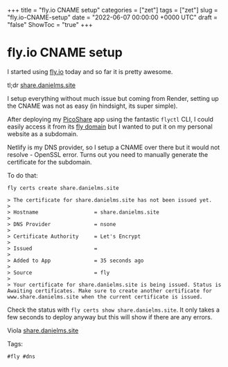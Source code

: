 +++
title = "fly.io CNAME setup"
categories = ["zet"]
tags = ["zet"]
slug = "fly.io-CNAME-setup"
date = "2022-06-07 00:00:00 +0000 UTC"
draft = "false"
ShowToc = "true"
+++

# fly.io CNAME setup

I started using [fly.io](https://fly.io) today and so far it is pretty 
awesome.

tl;dr [share.danielms.site](https://share.danielms.site)

I setup everything without much issue but coming from Render, setting up
the CNAME was not as easy (in hindsight, its super simple).

After deploying my [PicoShare](https://github.com/mtlynch/picoshare) app
using the fantastic `flyctl` CLI, I could easily access it from its [fly
domain](https://picoshare-danielms.fly.dev) but I wanted to put it on my
personal website as a subdomain.

Netlify is my DNS provider, so I setup a CNAME over there but it would
not resolve - OpenSSL error. Turns out you need to manually generate 
the certificate for the subdomain. 

To do that:

```
fly certs create share.danielms.site

> The certificate for share.danielms.site has not been issued yet.
> 
> Hostname                  = share.danielms.site
> 
> DNS Provider              = nsone
> 
> Certificate Authority     = Let's Encrypt
> 
> Issued                    =
> 
> Added to App              = 35 seconds ago
> 
> Source                    = fly
> 
> Your certificate for share.danielms.site is being issued. Status is Awaiting certificates. Make sure to create another certificate for www.share.danielms.site when the current certificate is issued.
```

Check the status with `fly certs show share.danielms.site`. It only takes
a few seconds to deploy anyway but this will show if there are any errors.


Viola [share.danielms.site](https://share.danielms.site)

Tags:

    #fly #dns

